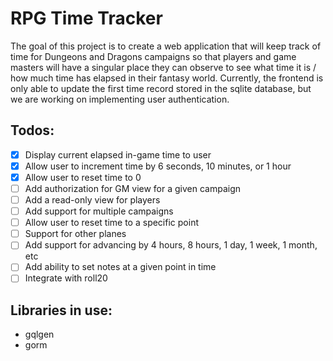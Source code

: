 # RPG Time Tracker

The goal of this project is to create a web application that will keep track of time for Dungeons and Dragons campaigns so that players and game masters will have a singular place they can observe to see what time it is / how much time has elapsed in their fantasy world.
Currently, the frontend is only able to update the first time record stored in the sqlite database, but we are working on implementing user authentication.

## Todos:
- [x] Display current elapsed in-game time to user
- [x] Allow user to increment time by 6 seconds, 10 minutes, or 1 hour
- [x] Allow user to reset time to 0
- [ ] Add authorization for GM view for a given campaign
- [ ] Add a read-only view for players
- [ ] Add support for multiple campaigns
- [ ] Allow user to reset time to a specific point
- [ ] Support for other planes
- [ ] Add support for advancing by 4 hours, 8 hours, 1 day, 1 week, 1 month, etc
- [ ] Add ability to set notes at a given point in time
- [ ] Integrate with roll20

## Libraries in use:
* gqlgen
* gorm

